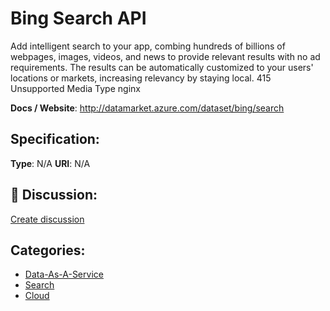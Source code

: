 # Bing Search API


Add intelligent search to your app, combing hundreds of billions of webpages, images, videos, and news to provide relevant results with no ad requirements. The results can be automatically customized to your users' locations or markets, increasing relevancy by staying local. 415 Unsupported Media Type nginx

**Docs / Website**: http://datamarket.azure.com/dataset/bing/search

## Specification:
**Type**:  N/A 
**URI**:  N/A 

## 💬 Discussion:
[Create discussion](link)

## Categories:
- [Data-As-A-Service](https://github.com/apis-list/apis-list#data-as-a-service)
- [Search](https://github.com/apis-list/apis-list#search)
- [Cloud](https://github.com/apis-list/apis-list#cloud)





